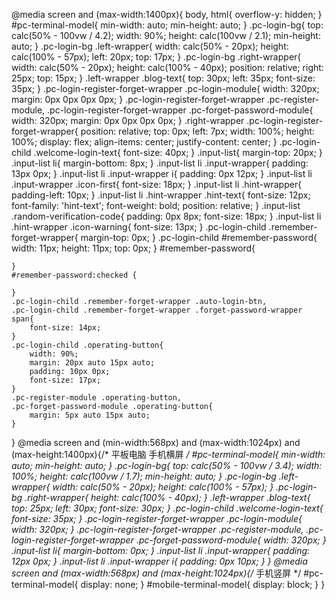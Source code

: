 <!-- 移动端 -->
@media screen and (max-width:1400px){
	body,
	html{
		overflow-y: hidden;
	}
	#pc-terminal-model{
		min-width: auto;
		min-height: auto;
	}
	.pc-login-bg{
		top: calc(50% - 100vw / 4.2);
		width: 90%;
		height: calc(100vw / 2.1);
		min-height: auto;
	}
	.pc-login-bg .left-wrapper{
		width: calc(50% - 20px);
		height: calc(100% - 57px);
		left: 20px;
		top: 17px;
	}
	.pc-login-bg .right-wrapper{
		width: calc(50% - 20px);
		height: calc(100% - 40px);
		position: relative;
		right: 25px;
		top: 15px;
	}
	.left-wrapper .blog-text{
		top: 30px;
		left: 35px;
		font-size: 35px;
	}
	.pc-login-register-forget-wrapper .pc-login-module{
		width: 320px;
		margin: 0px 0px 0px 0px;
	}
	.pc-login-register-forget-wrapper .pc-register-module,
	.pc-login-register-forget-wrapper .pc-forget-password-module{
		width: 320px;
		margin: 0px 0px 0px 0px;
	}
	.right-wrapper .pc-login-register-forget-wrapper{
		position: relative;
		top: 0px;
		left: 7px;
		width: 100%;
		height: 100%;
		display: flex;
		align-items: center;
		justify-content: center;
	}
	.pc-login-child .welcome-login-text{
		font-size: 40px;
	}
	.input-list{
		margin-top: 20px;
	}
	.input-list li{
		margin-bottom: 8px;
	}
	.input-list li .input-wrapper{
		padding: 13px 0px;
	}
	.input-list li .input-wrapper i{
		padding: 0px 12px;
	}
	.input-list li .input-wrapper .icon-first{
		font-size: 18px;
	}
	.input-list li .hint-wrapper{
		padding-left: 10px;
	}
	.input-list li .hint-wrapper .hint-text{
		font-size: 12px;
		font-family: 'hint-text';
		font-weight: bold;
		position: relative;
	}
	.input-list .random-verification-code{
		padding: 0px 8px;
		font-size: 18px;
	}
	.input-list li .hint-wrapper .icon-warning{
		font-size: 13px;
	}
	.pc-login-child .remember-forget-wrapper{
		margin-top: 0px;
	}
	.pc-login-child #remember-password{
		width: 11px;
		height: 11px;
		top: 0px;
	}
	#remember-password{
		
	}
	#remember-password:checked {
		
	}
	.pc-login-child .remember-forget-wrapper .auto-login-btn,
	.pc-login-child .remember-forget-wrapper .forget-password-wrapper span{
		font-size: 14px;
	}
	.pc-login-child .operating-button{
		width: 90%;
		margin: 20px auto 15px auto;
		padding: 10px 0px;
		font-size: 17px;
	}
	.pc-register-module .operating-button,
	.pc-forget-password-module .operating-button{
		margin: 5px auto 15px auto;
	}
}
@media screen and (min-width:568px) and (max-width:1024px) and (max-height:1400px){/* 平板电脑 手机横屏 */
	#pc-terminal-model{
		min-width: auto;
		min-height: auto;
	}
	.pc-login-bg{
		top: calc(50% - 100vw / 3.4);
		width: 100%;
		height: calc(100vw / 1.7);
		min-height: auto;
	}
	.pc-login-bg .left-wrapper{
		width: calc(50% - 20px);
		height: calc(100% - 57px);
	}
	.pc-login-bg .right-wrapper{
		height: calc(100% - 40px);
	}
	.left-wrapper .blog-text{
		top: 25px;
		left: 30px;
		font-size: 30px;
	}
	.pc-login-child .welcome-login-text{
		font-size: 35px;
	}
	.pc-login-register-forget-wrapper .pc-login-module{
		width: 320px;
	}
	.pc-login-register-forget-wrapper .pc-register-module,
	.pc-login-register-forget-wrapper .pc-forget-password-module{
		width: 320px;
	}
	.input-list li{
		margin-bottom: 0px;
	}
	.input-list li .input-wrapper{
		padding: 12px 0px;
	}
	.input-list li .input-wrapper i{
		padding: 0px 10px;
	}
}
@media screen and (max-width:568px) and (max-height:1024px){/* 手机竖屏 */
	#pc-terminal-model{
		display: none;
	}
	#mobile-terminal-model{
		display: block;
	}
}